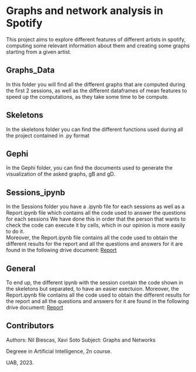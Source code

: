 # Graphs and network analysis in Spotify
This project aims to explore different features of different artists in spotify, computing some relevant information about them and creating 
some graphs starting from a given artist.

## Graphs_Data
In this folder you will find all the different graphs that are computed during the first 2 sessions, as well as the different dataframes of mean features to
speed up the computations, as they take some time to be compute.

## Skeletons
In the skeletons folder you can find the different functions used during all the project contained in .py format

## Gephi
In the Gephi folder, you can find the documents used to generate the visualization of the asked graphs, gB and gD.

## Sessions_ipynb

In the Sessions folder you have a .ipynb file for each sessions as well as a Report.ipynb file which contains all the code used to answer the questions for each sessions
We have done this in order that the person that wants to check the code can execute it by cells, which in our opinion is more easily to do it.  
Moreover, the Report.ipynb file contains all the code used to obtain the different results for the report and all the questions and
answers for it are found in the following drive document: 
[Report](https://docs.google.com/document/d/1nm7NoXlu6_njQ8feMCv5Bd3HWFRl8g7G2nJfQchA1ho/edit?usp=sharing)

## General
To end up, the different ipynb with the session contain the code shown in the skeletons but separated, to have an easier exectuion.
Moreover, the Report.ipynb file contains all the code used to obtain the different results for the report and all the questions and
answers for it are found in the following drive document: 
[Report](https://docs.google.com/document/d/1nm7NoXlu6_njQ8feMCv5Bd3HWFRl8g7G2nJfQchA1ho/edit?usp=sharing)


## Contributors
Authors: Nil Biescas, Xavi Soto
Subject: Graphs and Networks

Degreee in Artificial Intelligence, 2n course.

UAB, 2023.
